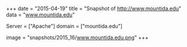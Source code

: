 
+++
date = "2015-04-19"
title = "Snapshot of http://www.mountida.edu"
data = "www.mountida.edu"

Server = ["Apache"]
domain = ["mountida.edu"]

  image = "snapshots/2015_16/www.mountida.edu.png"
+++
#
